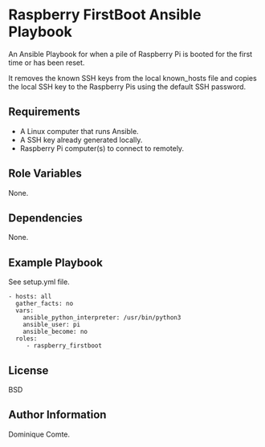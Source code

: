 Raspberry FirstBoot Ansible Playbook
=========

An Ansible Playbook for when a pile of Raspberry Pi is booted for the first time or has been reset.

It removes the known SSH keys from the local known_hosts file and copies the local SSH key to the Raspberry Pis using the default SSH password.


Requirements
------------

- A Linux computer that runs Ansible.
- A SSH key already generated locally.
- Raspberry Pi computer(s) to connect to remotely.


Role Variables
--------------

None.

Dependencies
------------

None.

Example Playbook
----------------

See setup.yml file.

    - hosts: all
      gather_facts: no
      vars:
        ansible_python_interpreter: /usr/bin/python3
        ansible_user: pi
        ansible_become: no
      roles:
         - raspberry_firstboot


License
-------

BSD

Author Information
------------------

Dominique Comte.
